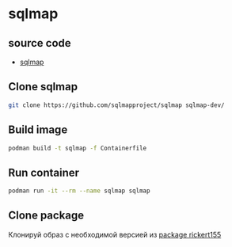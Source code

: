 # sqlmap 

## source code
- [sqlmap](https://github.com/sqlmapproject/sqlmap)

## Clone sqlmap

```sh
git clone https://github.com/sqlmapproject/sqlmap sqlmap-dev/
```
## Build image
```sh
podman build -t sqlmap -f Containerfile
```
## Run container
```sh
podman run -it --rm --name sqlmap sqlmap
```

## Clone package
Клонируй образ с необходимой версией из [package rickert155](https://github.com/users/Rickert155/packages/container/package/sqlmap)

